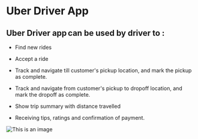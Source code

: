 # Uber Driver App

## Uber Driver app can be used by driver to : 

- Find new rides 

- Accept a ride 

- Track and navigate till customer's pickup location, and mark the pickup as complete. 

- Track and navigate from customer's pickup to dropoff location, and mark the dropoff as complete. 

- Show trip summary with distance travelled 

- Receiving tips, ratings and confirmation of payment. 


![This is an image](https://github.com/zalakuldip740/Uber_Clone/blob/main/uber%20screenshots/uber%20driver/authentication/create%20new%20driver%20account.jpg)
